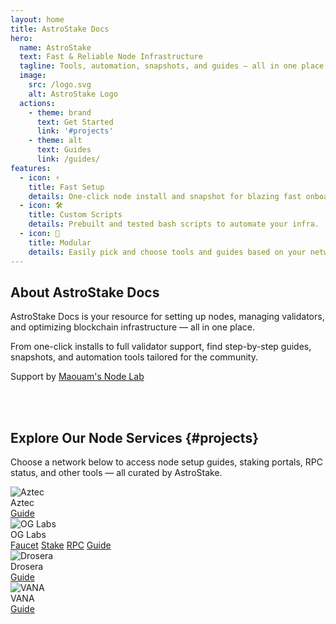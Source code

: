 ```yaml
---
layout: home
title: AstroStake Docs
hero:
  name: AstroStake
  text: Fast & Reliable Node Infrastructure
  tagline: Tools, automation, snapshots, and guides — all in one place.
  image:
    src: /logo.svg
    alt: AstroStake Logo
  actions:
    - theme: brand
      text: Get Started
      link: '#projects'
    - theme: alt
      text: Guides
      link: /guides/
features:
  - icon: ⚡️
    title: Fast Setup
    details: One-click node install and snapshot for blazing fast onboarding.
  - icon: 🛠️
    title: Custom Scripts
    details: Prebuilt and tested bash scripts to automate your infra.
  - icon: 🧩
    title: Modular
    details: Easily pick and choose tools and guides based on your network.
---
```


## About AstroStake Docs

AstroStake Docs is your resource for setting up nodes, managing validators, and optimizing blockchain infrastructure — all in one place.

From one-click installs to full validator support, find step-by-step guides, snapshots, and automation tools tailored for the community.

Support by [Maouam's Node Lab](https://maouam.nodelab.my.id/)


<br><br>

<!-- You can add additional markdown content here if needed -->

## Explore Our Node Services {#projects}

Choose a network below to access node setup guides, staking portals, RPC status, and other tools — all curated by AstroStake.

<div class="project-cards">

  <div class="project-item">
    <div class="project-header">
      <img src="/logos/aztec.png" alt="Aztec" />
      <div class="project-title">Aztec</div>
    </div>
    <div class="project-buttons">
      <a href="/aztec/" class="action-btn">Guide</a>
    </div>
  </div>

  <div class="project-item">
    <div class="project-header">
      <img src="/logos/0g.png" alt="OG Labs" />
      <div class="project-title">OG Labs</div>
    </div>
    <div class="project-buttons">
      <a href="https://astrostake.xyz/0g-faucet/" target="_blank" class="action-btn">Faucet</a>
      <a href="https://0g.exploreme.pro/validators/0gvaloper1aax7fz4d904m0ul3e9v3lfq7cdzzw3ka8qk3mr?action=Delegate" target="_blank" class="action-btn">Stake</a>
      <a href="https://astrostake.xyz/0g-status" target="_blank" class="action-btn">RPC</a>
      <a href="/0g-labs/" class="action-btn">Guide</a>
    </div>
  </div>

  <div class="project-item">
    <div class="project-header">
      <img src="/logos/drosera.png" alt="Drosera" />
      <div class="project-title">Drosera</div>
    </div>
    <div class="project-buttons">
      <a href="/drosera/" class="action-btn">Guide</a>
    </div>
  </div>

  <div class="project-item">
    <div class="project-header">
      <img src="/logos/vana2.png" alt="VANA" />
      <div class="project-title">VANA</div>
    </div>
    <div class="project-buttons">
      <a href="/vana/dlp" class="action-btn">Guide</a>
    </div>
  </div>
</div>

